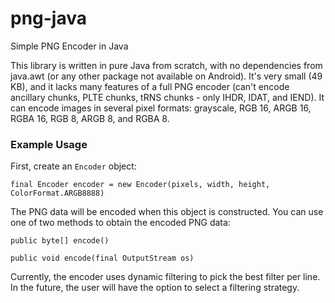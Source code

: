# png-java
Simple PNG Encoder in Java

This library is written in pure Java from scratch, with no dependencies from java.awt (or any other package not available on Android). It's very small (49 KB), and it
lacks many features of a full PNG encoder (can't encode ancillary chunks, PLTE chunks, tRNS chunks - only IHDR, IDAT, and IEND). It can encode images in several pixel
formats: grayscale, RGB 16, ARGB 16, RGBA 16, RGB 8, ARGB 8, and RGBA 8.


### Example Usage

First, create an `Encoder` object:

`final Encoder encoder = new Encoder(pixels, width, height, ColorFormat.ARGB8888)`

The PNG data will be encoded when this object is constructed. You can use one of two methods to obtain the encoded PNG data:

`public byte[] encode()`

`public void encode(final OutputStream os)`

Currently, the encoder uses dynamic filtering to pick the best filter per line. In the future, the user will have the option to select a filtering
strategy.
